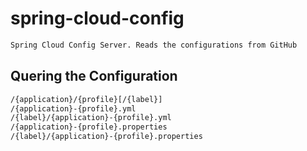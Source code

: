 # spring-cloud-config
```bash
Spring Cloud Config Server. Reads the configurations from GitHub
```

## Quering the Configuration
```bash
/{application}/{profile}[/{label}]
/{application}-{profile}.yml
/{label}/{application}-{profile}.yml
/{application}-{profile}.properties
/{label}/{application}-{profile}.properties
```
